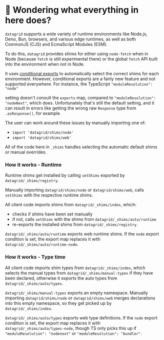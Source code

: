# 👋 Wondering what everything in here does?

`datagrid` supports a wide variety of runtime environments like Node.js, Deno, Bun, browsers, and various
edge runtimes, as well as both CommonJS (CJS) and EcmaScript Modules (ESM).

To do this, `datagrid` provides shims for either using `node-fetch` when in Node (because `fetch` is still experimental there) or the global `fetch` API built into the environment when not in Node.

It uses [conditional exports](https://nodejs.org/api/packages.html#conditional-exports) to
automatically select the correct shims for each environment. However, conditional exports are a fairly new
feature and not supported everywhere. For instance, the TypeScript `"moduleResolution": "node"`

setting doesn't consult the `exports` map, compared to `"moduleResolution": "nodeNext"`, which does.
Unfortunately that's still the default setting, and it can result in errors like
getting the wrong raw `Response` type from `.asResponse()`, for example.

The user can work around these issues by manually importing one of:

- `import 'datagrid/shims/node'`
- `import 'datagrid/shims/web'`

All of the code here in `_shims` handles selecting the automatic default shims or manual overrides.

### How it works - Runtime

Runtime shims get installed by calling `setShims` exported by `datagrid/_shims/registry`.

Manually importing `datagrid/shims/node` or `datagrid/shims/web`, calls `setShims` with the respective runtime shims.

All client code imports shims from `datagrid/_shims/index`, which:

- checks if shims have been set manually
- if not, calls `setShims` with the shims from `datagrid/_shims/auto/runtime`
- re-exports the installed shims from `datagrid/_shims/registry`.

`datagrid/_shims/auto/runtime` exports web runtime shims.
If the `node` export condition is set, the export map replaces it with `datagrid/_shims/auto/runtime-node`.

### How it works - Type time

All client code imports shim types from `datagrid/_shims/index`, which selects the manual types from `datagrid/_shims/manual-types` if they have been declared, otherwise it exports the auto types from `datagrid/_shims/auto/types`.

`datagrid/_shims/manual-types` exports an empty namespace.
Manually importing `datagrid/shims/node` or `datagrid/shims/web` merges declarations into this empty namespace, so they get picked up by `datagrid/_shims/index`.

`datagrid/_shims/auto/types` exports web type definitions.
If the `node` export condition is set, the export map replaces it with `datagrid/_shims/auto/types-node`, though TS only picks this up if `"moduleResolution": "nodenext"` or `"moduleResolution": "bundler"`.
